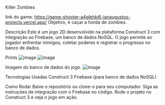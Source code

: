 Killer Zombies

link do game: https://game-shooter-a4glehki6-ianaugustos-projects.vercel.app/
Objetivo, é caçar a horda de zombies.

Descrição
Este é um jogo 2D desenvolvido na plataforma Construct 3 com integração ao Firebase, um banco de dados NoSQL. O jogo permite ao jogador enfrentar inimigos, coletar poderes e registrar o progresso no banco de dados.

Prints
![image](https://github.com/user-attachments/assets/6be3c703-264d-4795-888e-17cceecc0c7e)
![image](https://github.com/user-attachments/assets/1f1a9c08-cab9-43b6-8236-65c4d2320d8a)

Imagem do banco de dados do jogo.
![image](https://github.com/user-attachments/assets/65c379ac-db01-46b1-bd18-548a3886b841)

Tecnologias Usadas
Construct 3
Firebase (para banco de dados NoSQL)

Como Rodar
Baixe o repositório ou clone-o para seu computador.
Siga as instruções de integração com o Firebase no código.
Rode o projeto no Construct 3 e veja o jogo em ação.
